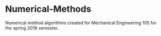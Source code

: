 # Numerical-Methods
Numerical method algorithms created for Mechanical Engineering 105 for the spring 2018 semester.

